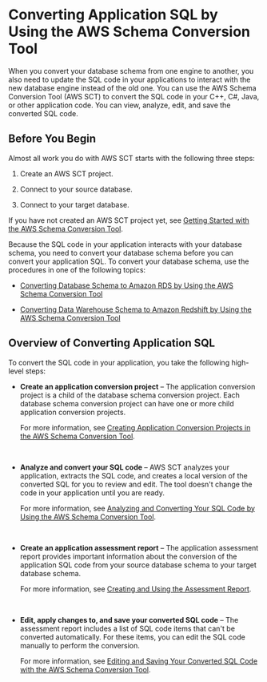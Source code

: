 # Converting Application SQL by Using the AWS Schema Conversion Tool<a name="CHAP_SchemaConversionTool.Converting.App"></a>

When you convert your database schema from one engine to another, you also need to update the SQL code in your applications to interact with the new database engine instead of the old one\. You can use the AWS Schema Conversion Tool \(AWS SCT\) to convert the SQL code in your C\+\+, C\#, Java, or other application code\. You can view, analyze, edit, and save the converted SQL code\. 

## Before You Begin<a name="CHAP_SchemaConversionTool.Converting.App.Before"></a>

Almost all work you do with AWS SCT starts with the following three steps: 

1. Create an AWS SCT project\.

1. Connect to your source database\.

1. Connect to your target database\.

If you have not created an AWS SCT project yet, see [Getting Started with the AWS Schema Conversion Tool](CHAP_SchemaConversionTool.GettingStarted.md)\. 

Because the SQL code in your application interacts with your database schema, you need to convert your database schema before you can convert your application SQL\. To convert your database schema, use the procedures in one of the following topics: 

+ [Converting Database Schema to Amazon RDS by Using the AWS Schema Conversion Tool](CHAP_SchemaConversionTool.Converting.md)

+ [Converting Data Warehouse Schema to Amazon Redshift by Using the AWS Schema Conversion Tool](CHAP_SchemaConversionTool.Converting.DW.md)

## Overview of Converting Application SQL<a name="CHAP_SchemaConversionTool.Converting.App.Overview"></a>

To convert the SQL code in your application, you take the following high\-level steps: 

+ **Create an application conversion project** – The application conversion project is a child of the database schema conversion project\. Each database schema conversion project can have one or more child application conversion projects\. 

  For more information, see [Creating Application Conversion Projects in the AWS Schema Conversion Tool](CHAP_SchemaConversionTool.Converting.App.Project.md)\. 

   

+ **Analyze and convert your SQL code** – AWS SCT analyzes your application, extracts the SQL code, and creates a local version of the converted SQL for you to review and edit\. The tool doesn't change the code in your application until you are ready\. 

  For more information, see [Analyzing and Converting Your SQL Code by Using the AWS Schema Conversion Tool](CHAP_SchemaConversionTool.Converting.App.Convert.md)\. 

   

+ **Create an application assessment report** – The application assessment report provides important information about the conversion of the application SQL code from your source database schema to your target database schema\. 

  For more information, see [Creating and Using the Assessment Report](CHAP_SchemaConversionTool.Converting.App.AssessmentReport.md)\. 

   

+ **Edit, apply changes to, and save your converted SQL code** – The assessment report includes a list of SQL code items that can't be converted automatically\. For these items, you can edit the SQL code manually to perform the conversion\. 

  For more information, see [Editing and Saving Your Converted SQL Code with the AWS Schema Conversion Tool](CHAP_SchemaConversionTool.Converting.App.Edit.md)\. 

   